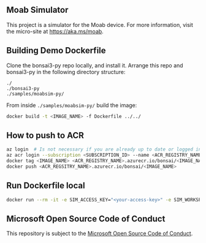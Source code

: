 ## Moab Simulator

This project is a simulator for the Moab device. For more information, visit the micro-site at https://aka.ms/moab.

## Building Demo Dockerfile
Clone the bonsai3-py repo locally, and install it. Arrange this repo and bonsai3-py in the following directory structure:
```
./
./bonsai3-py
./samples/moabsim-py/
```

From inside `./samples/moabsim-py/` build the image:
```sh
docker build -t <IMAGE_NAME> -f Dockerfile ../../
```

## How to push to ACR
```sh
az login  # Is not necessary if you are already up to date or logged in recently
az acr login --subscription <SUBSCRIPTION_ID> --name <ACR_REGISTRY_NAME>
docker tag <IMAGE_NAME> <ACR_REGISTRY_NAME>.azurecr.io/bonsai/<IMAGE_NAME>
docker push <ACR_REGSITRY_NAME>.azurecr.io/bonsai/<IMAGE_NAME>
```

## Run Dockerfile local
```sh
docker run --rm -it -e SIM_ACCESS_KEY="<your-access-key>" -e SIM_WORKSPACE="<your-workspace>" <IMAGE_NAME>
```


## Microsoft Open Source Code of Conduct
This repository is subject to the [Microsoft Open Source Code of Conduct](https://opensource.microsoft.com/codeofconduct).
